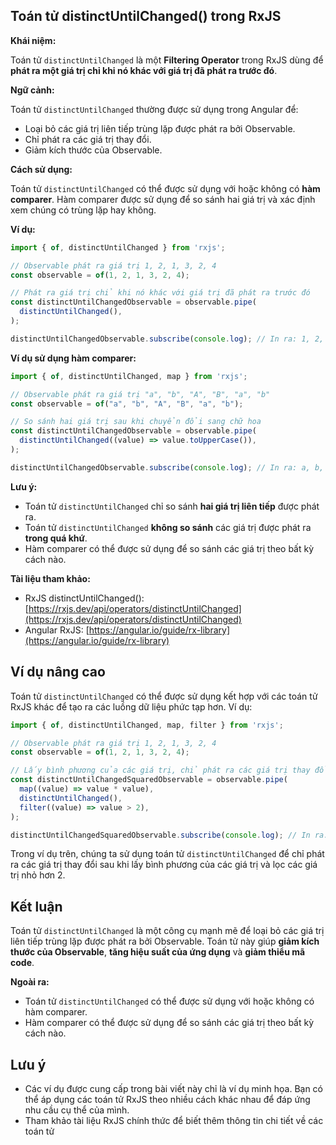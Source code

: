 ## Toán tử distinctUntilChanged() trong RxJS

**Khái niệm:**

Toán tử `distinctUntilChanged` là một **Filtering Operator** trong RxJS dùng để **phát ra một giá trị chỉ khi nó khác với giá trị đã phát ra trước đó**.

**Ngữ cảnh:**

Toán tử `distinctUntilChanged` thường được sử dụng trong Angular để:

* Loại bỏ các giá trị liên tiếp trùng lặp được phát ra bởi Observable.
* Chỉ phát ra các giá trị thay đổi.
* Giảm kích thước của Observable.

**Cách sử dụng:**

Toán tử `distinctUntilChanged` có thể được sử dụng với hoặc không có **hàm comparer**. Hàm comparer được sử dụng để so sánh hai giá trị và xác định xem chúng có trùng lặp hay không.

**Ví dụ:**

```typescript
import { of, distinctUntilChanged } from 'rxjs';

// Observable phát ra giá trị 1, 2, 1, 3, 2, 4
const observable = of(1, 2, 1, 3, 2, 4);

// Phát ra giá trị chỉ khi nó khác với giá trị đã phát ra trước đó
const distinctUntilChangedObservable = observable.pipe(
  distinctUntilChanged(),
);

distinctUntilChangedObservable.subscribe(console.log); // In ra: 1, 2, 3, 2, 4
```

**Ví dụ sử dụng hàm comparer:**

```typescript
import { of, distinctUntilChanged, map } from 'rxjs';

// Observable phát ra giá trị "a", "b", "A", "B", "a", "b"
const observable = of("a", "b", "A", "B", "a", "b");

// So sánh hai giá trị sau khi chuyển đổi sang chữ hoa
const distinctUntilChangedObservable = observable.pipe(
  distinctUntilChanged((value) => value.toUpperCase()),
);

distinctUntilChangedObservable.subscribe(console.log); // In ra: a, b, A, B
```

**Lưu ý:**

* Toán tử `distinctUntilChanged` chỉ so sánh **hai giá trị liên tiếp** được phát ra.
* Toán tử `distinctUntilChanged` **không so sánh** các giá trị được phát ra **trong quá khứ**.
* Hàm comparer có thể được sử dụng để so sánh các giá trị theo bất kỳ cách nào.

**Tài liệu tham khảo:**

* RxJS distinctUntilChanged(): [https://rxjs.dev/api/operators/distinctUntilChanged](https://rxjs.dev/api/operators/distinctUntilChanged)
* Angular RxJS: [https://angular.io/guide/rx-library](https://angular.io/guide/rx-library)

## Ví dụ nâng cao

Toán tử `distinctUntilChanged` có thể được sử dụng kết hợp với các toán tử RxJS khác để tạo ra các luồng dữ liệu phức tạp hơn. Ví dụ:

```typescript
import { of, distinctUntilChanged, map, filter } from 'rxjs';

// Observable phát ra giá trị 1, 2, 1, 3, 2, 4
const observable = of(1, 2, 1, 3, 2, 4);

// Lấy bình phương của các giá trị, chỉ phát ra các giá trị thay đổi và chỉ lấy các giá trị lớn hơn 2
const distinctUntilChangedSquaredObservable = observable.pipe(
  map((value) => value * value),
  distinctUntilChanged(),
  filter((value) => value > 2),
);

distinctUntilChangedSquaredObservable.subscribe(console.log); // In ra: 9, 16
```

Trong ví dụ trên, chúng ta sử dụng toán tử `distinctUntilChanged` để chỉ phát ra các giá trị thay đổi sau khi lấy bình phương của các giá trị và lọc các giá trị nhỏ hơn 2.

## Kết luận

Toán tử `distinctUntilChanged` là một công cụ mạnh mẽ để loại bỏ các giá trị liên tiếp trùng lặp được phát ra bởi Observable. Toán tử này giúp **giảm kích thước của Observable**, **tăng hiệu suất của ứng dụng** và **giảm thiểu mã code**.

**Ngoài ra:**

* Toán tử `distinctUntilChanged` có thể được sử dụng với hoặc không có hàm comparer.
* Hàm comparer có thể được sử dụng để so sánh các giá trị theo bất kỳ cách nào.

## Lưu ý

* Các ví dụ được cung cấp trong bài viết này chỉ là ví dụ minh họa. Bạn có thể áp dụng các toán tử RxJS theo nhiều cách khác nhau để đáp ứng nhu cầu cụ thể của mình.
* Tham khảo tài liệu RxJS chính thức để biết thêm thông tin chi tiết về các toán tử